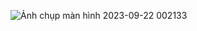 ![Ảnh chụp màn hình 2023-09-22 002133](https://github.com/nhattanhh/CTF/assets/130430279/610a9d3a-790b-4add-8029-00af30d3096b)
